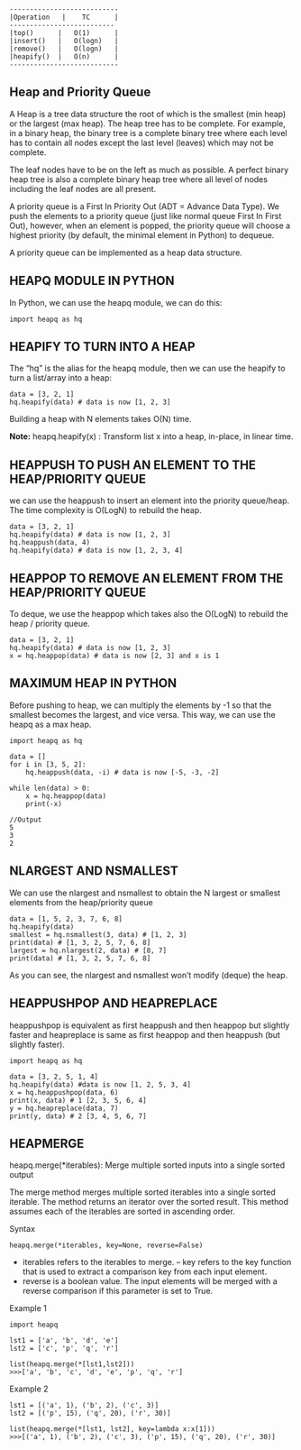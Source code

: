 ```
---------------------------
|Operation   |    TC      |
--------------------------
|top()      |   O(1)      |
|insert()   |   O(logn)   |
|remove()   |   O(logn)   |
|heapify()  |   O(n)      |
---------------------------
```

## Heap and Priority Queue

A Heap is a tree data structure the root of which is the smallest (min heap) or the largest (max heap). The heap tree has to be complete. For example, in a binary heap, the binary tree is a complete binary tree where each level has to contain all nodes except the last level (leaves) which may not be complete.


The leaf nodes have to be on the left as much as possible. A perfect binary heap tree is also a complete binary heap tree where all level of nodes including the leaf nodes are all present.


A priority queue is a First In Priority Out (ADT = Advance Data Type). We push the elements to a priority queue (just like normal queue First In First Out), however, when an element is popped, the priority queue will choose a highest priority (by default, the minimal element in Python) to dequeue.


A priority queue can be implemented as a heap data structure.

## HEAPQ MODULE IN PYTHON

In Python, we can use the heapq module, we can do this:

```
import heapq as hq
```

## HEAPIFY TO TURN INTO A HEAP

The “hq” is the alias for the heapq module, then we can use the heapify to turn a list/array into a heap:

```
data = [3, 2, 1]
hq.heapify(data) # data is now [1, 2, 3]
```
Building a heap with N elements takes O(N) time.

**Note:** heapq.heapify(x) : Transform list x into a heap, in-place, in linear time.

## HEAPPUSH TO PUSH AN ELEMENT TO THE HEAP/PRIORITY QUEUE
we can use the heappush to insert an element into the priority queue/heap. The time complexity is O(LogN) to rebuild the heap.

```
data = [3, 2, 1]
hq.heapify(data) # data is now [1, 2, 3]
hq.heappush(data, 4)
hq.heapify(data) # data is now [1, 2, 3, 4]
```

## HEAPPOP TO REMOVE AN ELEMENT FROM THE HEAP/PRIORITY QUEUE
To deque, we use the heappop which takes also the O(LogN) to rebuild the heap / priority queue.

```
data = [3, 2, 1]
hq.heapify(data) # data is now [1, 2, 3]
x = hq.heappop(data) # data is now [2, 3] and x is 1
```

## MAXIMUM HEAP IN PYTHON
Before pushing to heap, we can multiply the elements by -1 so that the smallest becomes the largest, and vice versa. This way, we can use the heapq as a max heap.

```
import heapq as hq
 
data = []
for i in [3, 5, 2]:
    hq.heappush(data, -i) # data is now [-5, -3, -2]
 
while len(data) > 0:
    x = hq.heappop(data)
    print(-x) 

//Output
5
3
2
```

## NLARGEST AND NSMALLEST
We can use the nlargest and nsmallest to obtain the N largest or smallest elements from the heap/priority queue

```
data = [1, 5, 2, 3, 7, 6, 8]
hq.heapify(data)
smallest = hq.nsmallest(3, data) # [1, 2, 3]
print(data) # [1, 3, 2, 5, 7, 6, 8]
largest = hq.nlargest(2, data) # [8, 7]
print(data) # [1, 3, 2, 5, 7, 6, 8]
```

As you can see, the nlargest and nsmallest won’t modify (deque) the heap.

## HEAPPUSHPOP AND HEAPREPLACE

heappushpop is equivalent as first heappush and then heappop but slightly faster and heapreplace is same as first heappop and then heappush (but slightly faster).

```
import heapq as hq
 
data = [3, 2, 5, 1, 4]
hq.heapify(data) #data is now [1, 2, 5, 3, 4]
x = hq.heappushpop(data, 6)
print(x, data) # 1 [2, 3, 5, 6, 4]
y = hq.heapreplace(data, 7)
print(y, data) # 2 [3, 4, 5, 6, 7]
```








## HEAPMERGE
heapq.merge(*iterables): Merge multiple sorted inputs into a single sorted output


The merge method merges multiple sorted iterables into a single sorted iterable. The method returns an iterator over the sorted result. This method assumes each of the iterables are sorted in ascending order.


Syntax
```
heapq.merge(*iterables, key=None, reverse=False)
```

- iterables refers to the iterables to merge.
– key refers to the key function that is used to extract a comparison key from each input element.
- reverse is a boolean value. The input elements will be merged with a reverse comparison if this parameter is set to True.

Example 1

```
import heapq

lst1 = ['a', 'b', 'd', 'e']
lst2 = ['c', 'p', 'q', 'r']

list(heapq.merge(*[lst1,lst2]))
>>>['a', 'b', 'c', 'd', 'e', 'p', 'q', 'r']

```

Example 2

```
lst1 = [('a', 1), ('b', 2), ('c', 3)]
lst2 = [('p', 15), ('q', 20), ('r', 30)]

list(heapq.merge(*[lst1, lst2], key=lambda x:x[1]))
>>>[('a', 1), ('b', 2), ('c', 3), ('p', 15), ('q', 20), ('r', 30)]
```
